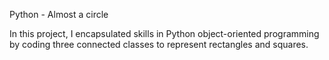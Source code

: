 Python - Almost a circle

In this project, I encapsulated skills in Python object-oriented programming by coding three connected classes to represent rectangles and squares.
